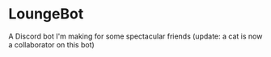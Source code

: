 # LoungeBot
A Discord bot I'm making for some spectacular friends
(update: a cat is now a collaborator on this bot)
